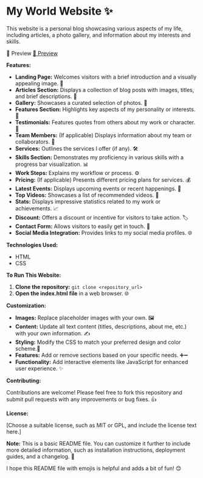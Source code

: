 # My World Website ✨

This website is a personal blog showcasing various aspects of my life, including articles, a photo gallery, and information about my interests and skills. 

📸 Preview
[📸 Preview](https://ashrafmahmoud2.github.io/My-World-Html-Css/)


**Features:**

* **Landing Page:** Welcomes visitors with a brief introduction and a visually appealing image. 🌅
* **Articles Section:** Displays a collection of blog posts with images, titles, and brief descriptions. 📝
* **Gallery:** Showcases a curated selection of photos. 📸
* **Features Section:** Highlights key aspects of my personality or interests. 🌟
* **Testimonials:** Features quotes from others about my work or character. 💬
* **Team Members:** (If applicable) Displays information about my team or collaborators. 👥
* **Services:** Outlines the services I offer (if any). 🛠️
* **Skills Section:** Demonstrates my proficiency in various skills with a progress bar visualization. 📊
* **Work Steps:** Explains my workflow or process. ⚙️
* **Pricing:** (If applicable) Presents different pricing plans for services. 💰
* **Latest Events:** Displays upcoming events or recent happenings. 📅
* **Top Videos:** Showcases a list of recommended videos. 🎥
* **Stats:** Displays impressive statistics related to my work or achievements. 📈
* **Discount:** Offers a discount or incentive for visitors to take action. 🏷️
* **Contact Form:** Allows visitors to easily get in touch. 📧
* **Social Media Integration:** Provides links to my social media profiles. 🌐

**Technologies Used:**

* HTML
* CSS

**To Run This Website:**

1. **Clone the repository:** `git clone <repository_url>` 
2. **Open the index.html file** in a web browser. 🌐

**Customization:**

* **Images:** Replace placeholder images with your own. 🖼️
* **Content:** Update all text content (titles, descriptions, about me, etc.) with your own information. ✍️
* **Styling:** Modify the CSS to match your preferred design and color scheme.🎨
* **Features:** Add or remove sections based on your specific needs. ➕➖
* **Functionality:** Add interactive elements like JavaScript for enhanced user experience. ✨

**Contributing:**

Contributions are welcome! Please feel free to fork this repository and submit pull requests with any improvements or bug fixes. 👍

**License:**

[Choose a suitable license, such as MIT or GPL, and include the license text here.]



**Note:** This is a basic README file. You can customize it further to include more detailed information, such as installation instructions, deployment guides, and a changelog. 📝

I hope this README file with emojis is helpful and adds a bit of fun! 😊
